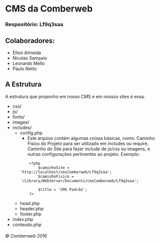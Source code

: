 # CMS da Comberweb
### Respositório: Lf9q3saa

## Colaboradores:

* Elton Almeida 
* Nicolas Sampaio
* Leonardo Mello
* Paulo Netto

## A Estrutura

A estrutura que proponho em nosso CMS e em nossos sites é essa. 

* css/
* js/
* fonts/
* images/
* includes/
  * config.php
    * Este arquivo contém algumas coisas básicas, como: Caminho Físico do Projeto para ser utilizado em includes ou require, Caminho do Site para fazer include de js/css ou imagens, e outras configurações pertinentes ao projeto. Exemplo:
    ```
		<?php 
			$caminhoSite = 'http://localhost/cmsComberweb/Lf9q3saa';
			$caminhoFisico = '/Library/WebServer/Documents/cmsComberweb/Lf9q3saa';

			$title = 'CMS Padrão';
		?>
    ```
  * head.php
  * header.php
  * footer.php
* index.php
* conteudo.php

###### © Comberweb 2016